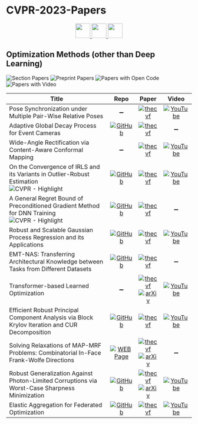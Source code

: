 # CVPR-2023-Papers

<div align="center">
  <a href="https://github.com/DmitryRyumin/CVPR-2023-Papers/blob/main/sections/biometrics.md">
    <img src="https://cdn.jsdelivr.net/gh/DmitryRyumin/NewEraAI-Papers@main/images/left.svg" width="40" />
  </a>
  <a href="https://github.com/DmitryRyumin/CVPR-2023-Papers/">
    <img src="https://cdn.jsdelivr.net/gh/DmitryRyumin/NewEraAI-Papers@main/images/home.svg" width="40" />
  </a>
  <a href="https://github.com/DmitryRyumin/CVPR-2023-Papers/blob/main/sections/photogrammetry-and-remote-sensing.md">
    <img src="https://cdn.jsdelivr.net/gh/DmitryRyumin/NewEraAI-Papers@main/images/right.svg" width="40" />
  </a>
</div>

## Optimization Methods (other than Deep Learning)

![Section Papers](https://img.shields.io/badge/Section%20Papers-soon-42BA16) ![Preprint Papers](https://img.shields.io/badge/Preprint%20Papers-soon-b31b1b) ![Papers with Open Code](https://img.shields.io/badge/Papers%20with%20Open%20Code-soon-1D7FBF) ![Papers with Video](https://img.shields.io/badge/Papers%20with%20Video-soon-FF0000)

| **Title** | **Repo** | **Paper** | **Video** |
|-----------|:--------:|:---------:|:---------:|
| Pose Synchronization under Multiple Pair-Wise Relative Poses | :heavy_minus_sign: | [![thecvf](https://img.shields.io/badge/pdf-thecvf-7395C5.svg)](https://openaccess.thecvf.com/content/CVPR2023/papers/Sun_Pose_Synchronization_Under_Multiple_Pair-Wise_Relative_Poses_CVPR_2023_paper.pdf) | [![YouTube](https://img.shields.io/badge/YouTube-%23FF0000.svg?style=for-the-badge&logo=YouTube&logoColor=white)](https://www.youtube.com/watch?v=vo0DGKuyoKk) |
| Adaptive Global Decay Process for Event Cameras | [![GitHub](https://img.shields.io/github/stars/neuromorphic-paris/event_batch)](https://github.com/neuromorphic-paris/event_batch) | [![thecvf](https://img.shields.io/badge/pdf-thecvf-7395C5.svg)](https://openaccess.thecvf.com/content/CVPR2023/papers/Nunes_Adaptive_Global_Decay_Process_for_Event_Cameras_CVPR_2023_paper.pdf) | :heavy_minus_sign: |
| Wide-Angle Rectification via Content-Aware Conformal Mapping | :heavy_minus_sign: | [![thecvf](https://img.shields.io/badge/pdf-thecvf-7395C5.svg)](https://openaccess.thecvf.com/content/CVPR2023/papers/Zhang_Wide-Angle_Rectification_via_Content-Aware_Conformal_Mapping_CVPR_2023_paper.pdf) | [![YouTube](https://img.shields.io/badge/YouTube-%23FF0000.svg?style=for-the-badge&logo=YouTube&logoColor=white)](https://www.youtube.com/watch?v=NninwkQJVQ4) |
| On the Convergence of IRLS and its Variants in Outlier-Robust Estimation <br /> ![CVPR - Highlight](https://img.shields.io/badge/CVPR-Highlight-FFFF00) | [![GitHub](https://img.shields.io/github/stars/liangzu/IRLS-CVPR2023)](https://github.com/liangzu/IRLS-CVPR2023) | [![thecvf](https://img.shields.io/badge/pdf-thecvf-7395C5.svg)](https://openaccess.thecvf.com/content/CVPR2023/papers/Peng_On_the_Convergence_of_IRLS_and_Its_Variants_in_Outlier-Robust_CVPR_2023_paper.pdf) | [![YouTube](https://img.shields.io/badge/YouTube-%23FF0000.svg?style=for-the-badge&logo=YouTube&logoColor=white)](https://www.youtube.com/watch?v=eGsksvd13vU) |
| A General Regret Bound of Preconditioned Gradient Method for DNN Training <br /> ![CVPR - Highlight](https://img.shields.io/badge/CVPR-Highlight-FFFF00) | [![GitHub](https://img.shields.io/github/stars/Yonghongwei/AdaBK)](https://github.com/Yonghongwei/AdaBK) | [![thecvf](https://img.shields.io/badge/pdf-thecvf-7395C5.svg)](https://openaccess.thecvf.com/content/CVPR2023/papers/Yong_A_General_Regret_Bound_of_Preconditioned_Gradient_Method_for_DNN_CVPR_2023_paper.pdf) | :heavy_minus_sign: |
| Robust and Scalable Gaussian Process Regression and its Applications | [![GitHub](https://img.shields.io/github/stars/YifanLu2000/Robust-Scalable-GPR)](https://github.com/YifanLu2000/Robust-Scalable-GPR) | [![thecvf](https://img.shields.io/badge/pdf-thecvf-7395C5.svg)](https://openaccess.thecvf.com/content/CVPR2023/papers/Lu_Robust_and_Scalable_Gaussian_Process_Regression_and_Its_Applications_CVPR_2023_paper.pdf) | [![YouTube](https://img.shields.io/badge/YouTube-%23FF0000.svg?style=for-the-badge&logo=YouTube&logoColor=white)](https://www.youtube.com/watch?v=mYGugBSJugk) |
| EMT-NAS: Transferring Architectural Knowledge between Tasks from Different Datasets | [![GitHub](https://img.shields.io/github/stars/PengLiao12/EMT-NAS)](https://github.com/PengLiao12/EMT-NAS) | [![thecvf](https://img.shields.io/badge/pdf-thecvf-7395C5.svg)](https://openaccess.thecvf.com/content/CVPR2023/papers/Liao_EMT-NASTransferring_Architectural_Knowledge_Between_Tasks_From_Different_Datasets_CVPR_2023_paper.pdf) | :heavy_minus_sign: |
| Transformer-based Learned Optimization | :heavy_minus_sign: | [![thecvf](https://img.shields.io/badge/pdf-thecvf-7395C5.svg)](https://openaccess.thecvf.com/content/CVPR2023/papers/Gartner_Transformer-Based_Learned_Optimization_CVPR_2023_paper.pdf) <br /> [![arXiv](https://img.shields.io/badge/arXiv-2212.01055-b31b1b.svg)](https://arxiv.org/abs/2212.01055) | [![YouTube](https://img.shields.io/badge/YouTube-%23FF0000.svg?style=for-the-badge&logo=YouTube&logoColor=white)](https://www.youtube.com/watch?v=jt_B5nN4CO8) |
| Efficient Robust Principal Component Analysis via Block Krylov Iteration and CUR Decomposition | [![GitHub](https://img.shields.io/github/stars/Crrrrrayon/efficient_RPCA)](https://github.com/Crrrrrayon/efficient_RPCA) | [![thecvf](https://img.shields.io/badge/pdf-thecvf-7395C5.svg)](https://openaccess.thecvf.com/content/CVPR2023/papers/Fang_Efficient_Robust_Principal_Component_Analysis_via_Block_Krylov_Iteration_and_CVPR_2023_paper.pdf) | [![YouTube](https://img.shields.io/badge/YouTube-%23FF0000.svg?style=for-the-badge&logo=YouTube&logoColor=white)](https://www.youtube.com/watch?v=m5_YV3cqHbk) |
| Solving Relaxations of MAP-MRF Problems: Combinatorial In-Face Frank-Wolfe Directions | [![WEB Page](https://img.shields.io/badge/WEB-Page-159957.svg)](https://pub.ista.ac.at/~vnk/papers/IN-FACE-FW.html) | [![thecvf](https://img.shields.io/badge/pdf-thecvf-7395C5.svg)](https://openaccess.thecvf.com/content/CVPR2023/papers/Kolmogorov_Solving_Relaxations_of_MAP-MRF_Problems_Combinatorial_In-Face_Frank-Wolfe_Directions_CVPR_2023_paper.pdf) <br /> [![arXiv](https://img.shields.io/badge/arXiv-2010.09567-b31b1b.svg)](http://arxiv.org/abs/2010.09567) | :heavy_minus_sign: |
| Robust Generalization Against Photon-Limited Corruptions via Worst-Case Sharpness Minimization | [![GitHub](https://img.shields.io/github/stars/zhuohuangai/SharpDRO)](https://github.com/zhuohuangai/SharpDRO) | [![thecvf](https://img.shields.io/badge/pdf-thecvf-7395C5.svg)](https://openaccess.thecvf.com/content/CVPR2023/papers/Huang_Robust_Generalization_Against_Photon-Limited_Corruptions_via_Worst-Case_Sharpness_Minimization_CVPR_2023_paper.pdf) <br /> [![arXiv](https://img.shields.io/badge/arXiv-2303.13087-b31b1b.svg)](http://arxiv.org/abs/2303.13087) | [![YouTube](https://img.shields.io/badge/YouTube-%23FF0000.svg?style=for-the-badge&logo=YouTube&logoColor=white)](https://www.youtube.com/watch?v=dlKW_IMAKfE) |
| Elastic Aggregation for Federated Optimization | [![GitHub](https://img.shields.io/github/stars/alibaba/Elastic-Federated-Learning-Solution)](https://github.com/alibaba/Elastic-Federated-Learning-Solution) | [![thecvf](https://img.shields.io/badge/pdf-thecvf-7395C5.svg)](https://openaccess.thecvf.com/content/CVPR2023/papers/Chen_Elastic_Aggregation_for_Federated_Optimization_CVPR_2023_paper.pdf) | [![YouTube](https://img.shields.io/badge/YouTube-%23FF0000.svg?style=for-the-badge&logo=YouTube&logoColor=white)](https://www.youtube.com/watch?v=UacxoH1tF0k) |
